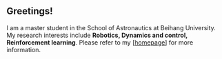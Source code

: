 ## Greetings!
I am a master student in the School of Astronautics at Beihang University.
My research interests include **Robotics, Dynamics and control, Reinforcement learning**.
Please refer to my \[[homepage](https://zcen-xiong.github.io)\] for more information.

<!---
ZCen-Xiong/ZCen-Xiong is a ✨ special ✨ repository because its `README.md` (this file) appears on your GitHub profile.
You can click the Preview link to take a look at your changes.
--->
